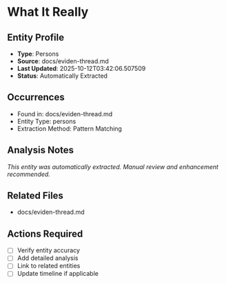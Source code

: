 # What It Really

## Entity Profile
- **Type**: Persons
- **Source**: docs/eviden-thread.md
- **Last Updated**: 2025-10-12T03:42:06.507509
- **Status**: Automatically Extracted

## Occurrences
- Found in: docs/eviden-thread.md
- Entity Type: persons
- Extraction Method: Pattern Matching

## Analysis Notes
*This entity was automatically extracted. Manual review and enhancement recommended.*

## Related Files
- docs/eviden-thread.md

## Actions Required
- [ ] Verify entity accuracy
- [ ] Add detailed analysis
- [ ] Link to related entities
- [ ] Update timeline if applicable
